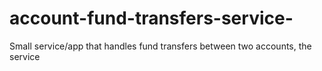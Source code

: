 # account-fund-transfers-service-
Small service/app that handles fund transfers between two accounts, the service
